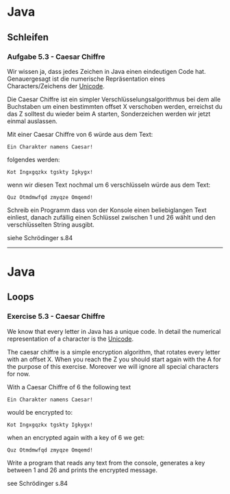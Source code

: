 # Java 

## Schleifen

### Aufgabe 5.3 - Caesar Chiffre 

Wir wissen ja, dass jedes Zeichen in Java einen eindeutigen Code hat. Genauergesagt ist die numerische Repräsentation eines Characters/Zeichens der [Unicode](https://unicode-table.com/de/#control-character). 

Die Caesar Chiffre ist ein simpler Verschlüsselungsalgorithmus bei dem alle Buchstaben um einen bestimmten offset X verschoben werden, erreichst du das Z solltest du wieder beim A starten, Sonderzeichen werden wir jetzt einmal auslassen.

Mit einer Caesar Chiffre von 6 würde aus dem Text:
```
Ein Charakter namens Caesar!
```
folgendes werden: 
```
Kot Ingxgqzkx tgskty Igkygx!
```
wenn wir diesen Text nochmal um 6 verschlüsseln würde aus dem Text:
```
Quz Otmdmwfqd zmyqze Omqemd!
```

Schreib ein Programm dass von der Konsole einen beliebiglangen Text einliest, danach zufällig einen Schlüssel zwischen 1 und 26 wählt und den verschlüsselten String ausgibt.

siehe Schrödinger s.84 

-------------------------------------------------------

# Java 

## Loops

### Exercise 5.3 - Caesar Chiffre 

We know that every letter in Java has a unique code. In detail the numerical representation of a character is the [Unicode](https://unicode-table.com/de/#control-character). 

The caesar chiffre is a simple encryption algorithm, that rotates every letter with an offset X. When you reach the Z you should start again with the A for the purpose of this exercise. Moreover we will ignore all special characters for now.

With a Caesar Chiffre of 6 the following text
```
Ein Charakter namens Caesar!
```
would be encrypted to:
```
Kot Ingxgqzkx tgskty Igkygx!
```
when an encrypted again with a key of 6 we get:
```
Quz Otmdmwfqd zmyqze Omqemd!
```

Write a program that reads any text from the console, generates a key between 1 and 26 and prints the encrypted message.

see Schrödinger s.84 
